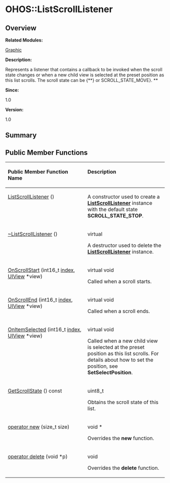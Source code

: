 # OHOS::ListScrollListener<a name="EN-US_TOPIC_0000001055518114"></a>

## **Overview**<a name="section977636662084839"></a>

**Related Modules:**

[Graphic](graphic.md)

**Description:**

Represents a listener that contains a callback to be invoked when the scroll state changes or when a new child view is selected at the preset position as this list scrolls. The scroll state can be \{**\} or SCROLL\_STATE\_MOVE\}. **

**Since:**

1.0

**Version:**

1.0

## **Summary**<a name="section283047623084839"></a>

## Public Member Functions<a name="pub-methods"></a>

<a name="table1623017130084839"></a>
<table><thead align="left"><tr id="row451862500084839"><th class="cellrowborder" valign="top" width="50%" id="mcps1.1.3.1.1"><p id="p795555050084839"><a name="p795555050084839"></a><a name="p795555050084839"></a>Public Member Function Name</p>
</th>
<th class="cellrowborder" valign="top" width="50%" id="mcps1.1.3.1.2"><p id="p317108990084839"><a name="p317108990084839"></a><a name="p317108990084839"></a>Description</p>
</th>
</tr>
</thead>
<tbody><tr id="row1742256722084839"><td class="cellrowborder" valign="top" width="50%" headers="mcps1.1.3.1.1 "><p id="p1142384720084839"><a name="p1142384720084839"></a><a name="p1142384720084839"></a><a href="graphic.md#gabed0d1b84d44874c94487796be82748f">ListScrollListener</a> ()</p>
</td>
<td class="cellrowborder" valign="top" width="50%" headers="mcps1.1.3.1.2 "><p id="p1671956719084839"><a name="p1671956719084839"></a><a name="p1671956719084839"></a> </p>
<p id="p1194018139084839"><a name="p1194018139084839"></a><a name="p1194018139084839"></a>A constructor used to create a <strong id="b1307447596084839"><a name="b1307447596084839"></a><a name="b1307447596084839"></a><a href="ohos-listscrolllistener.md">ListScrollListener</a></strong> instance with the default state <strong id="b1838536647084839"><a name="b1838536647084839"></a><a name="b1838536647084839"></a>SCROLL_STATE_STOP</strong>. </p>
</td>
</tr>
<tr id="row974972079084839"><td class="cellrowborder" valign="top" width="50%" headers="mcps1.1.3.1.1 "><p id="p717812358084839"><a name="p717812358084839"></a><a name="p717812358084839"></a><a href="graphic.md#gace5864b41e1f07feecb33b3f897fe02d">~ListScrollListener</a> ()</p>
</td>
<td class="cellrowborder" valign="top" width="50%" headers="mcps1.1.3.1.2 "><p id="p1412860401084839"><a name="p1412860401084839"></a><a name="p1412860401084839"></a>virtual </p>
<p id="p443219448084839"><a name="p443219448084839"></a><a name="p443219448084839"></a>A destructor used to delete the <strong id="b579594951084839"><a name="b579594951084839"></a><a name="b579594951084839"></a><a href="ohos-listscrolllistener.md">ListScrollListener</a></strong> instance. </p>
</td>
</tr>
<tr id="row1415594546084839"><td class="cellrowborder" valign="top" width="50%" headers="mcps1.1.3.1.1 "><p id="p1549035898084839"><a name="p1549035898084839"></a><a name="p1549035898084839"></a><a href="graphic.md#gae802e8b4c48f7d416d6809ba8fa89428">OnScrollStart</a> (int16_t <a href="utils.md#ga1d3748ca570dcb09a2fb28e8015107dd">index</a>, <a href="ohos-uiview.md">UIView</a> *view)</p>
</td>
<td class="cellrowborder" valign="top" width="50%" headers="mcps1.1.3.1.2 "><p id="p1277492120084839"><a name="p1277492120084839"></a><a name="p1277492120084839"></a>virtual void </p>
<p id="p1673187730084839"><a name="p1673187730084839"></a><a name="p1673187730084839"></a>Called when a scroll starts. </p>
</td>
</tr>
<tr id="row316027435084839"><td class="cellrowborder" valign="top" width="50%" headers="mcps1.1.3.1.1 "><p id="p398777933084839"><a name="p398777933084839"></a><a name="p398777933084839"></a><a href="graphic.md#ga74cc55be27bfd4c21f10d859bc1fbd3d">OnScrollEnd</a> (int16_t <a href="utils.md#ga1d3748ca570dcb09a2fb28e8015107dd">index</a>, <a href="ohos-uiview.md">UIView</a> *view)</p>
</td>
<td class="cellrowborder" valign="top" width="50%" headers="mcps1.1.3.1.2 "><p id="p333091515084839"><a name="p333091515084839"></a><a name="p333091515084839"></a>virtual void </p>
<p id="p668615407084839"><a name="p668615407084839"></a><a name="p668615407084839"></a>Called when a scroll ends. </p>
</td>
</tr>
<tr id="row1239268735084839"><td class="cellrowborder" valign="top" width="50%" headers="mcps1.1.3.1.1 "><p id="p1370305487084839"><a name="p1370305487084839"></a><a name="p1370305487084839"></a><a href="graphic.md#gab6b77fec222bb03439d2d0a37538f1f0">OnItemSelected</a> (int16_t <a href="utils.md#ga1d3748ca570dcb09a2fb28e8015107dd">index</a>, <a href="ohos-uiview.md">UIView</a> *view)</p>
</td>
<td class="cellrowborder" valign="top" width="50%" headers="mcps1.1.3.1.2 "><p id="p1652611595084839"><a name="p1652611595084839"></a><a name="p1652611595084839"></a>virtual void </p>
<p id="p2120213667084839"><a name="p2120213667084839"></a><a name="p2120213667084839"></a>Called when a new child view is selected at the preset position as this list scrolls. For details about how to set the position, see <strong id="b132602106084839"><a name="b132602106084839"></a><a name="b132602106084839"></a>SetSelectPosition</strong>. </p>
</td>
</tr>
<tr id="row1789970682084839"><td class="cellrowborder" valign="top" width="50%" headers="mcps1.1.3.1.1 "><p id="p2093954429084839"><a name="p2093954429084839"></a><a name="p2093954429084839"></a><a href="graphic.md#ga3710c81b7fe02708da391d23cf08ddad">GetScrollState</a> () const</p>
</td>
<td class="cellrowborder" valign="top" width="50%" headers="mcps1.1.3.1.2 "><p id="p1034762863084839"><a name="p1034762863084839"></a><a name="p1034762863084839"></a>uint8_t </p>
<p id="p2063610299084839"><a name="p2063610299084839"></a><a name="p2063610299084839"></a>Obtains the scroll state of this list. </p>
</td>
</tr>
<tr id="row807476592084839"><td class="cellrowborder" valign="top" width="50%" headers="mcps1.1.3.1.1 "><p id="p268153373084839"><a name="p268153373084839"></a><a name="p268153373084839"></a><a href="graphic.md#ga4854963aa969ee20a6cd174a70f5cd23">operator new</a> (size_t size)</p>
</td>
<td class="cellrowborder" valign="top" width="50%" headers="mcps1.1.3.1.2 "><p id="p1634102454084839"><a name="p1634102454084839"></a><a name="p1634102454084839"></a>void * </p>
<p id="p830091960084839"><a name="p830091960084839"></a><a name="p830091960084839"></a>Overrides the <strong id="b679844749084839"><a name="b679844749084839"></a><a name="b679844749084839"></a>new</strong> function. </p>
</td>
</tr>
<tr id="row1522181931084839"><td class="cellrowborder" valign="top" width="50%" headers="mcps1.1.3.1.1 "><p id="p480437836084839"><a name="p480437836084839"></a><a name="p480437836084839"></a><a href="graphic.md#gadf1997a0f56ac2b220e7f0f8e8e0a6ef">operator delete</a> (void *p)</p>
</td>
<td class="cellrowborder" valign="top" width="50%" headers="mcps1.1.3.1.2 "><p id="p661059672084839"><a name="p661059672084839"></a><a name="p661059672084839"></a>void </p>
<p id="p1342053637084839"><a name="p1342053637084839"></a><a name="p1342053637084839"></a>Overrides the <strong id="b201038202084839"><a name="b201038202084839"></a><a name="b201038202084839"></a>delete</strong> function. </p>
</td>
</tr>
</tbody>
</table>

